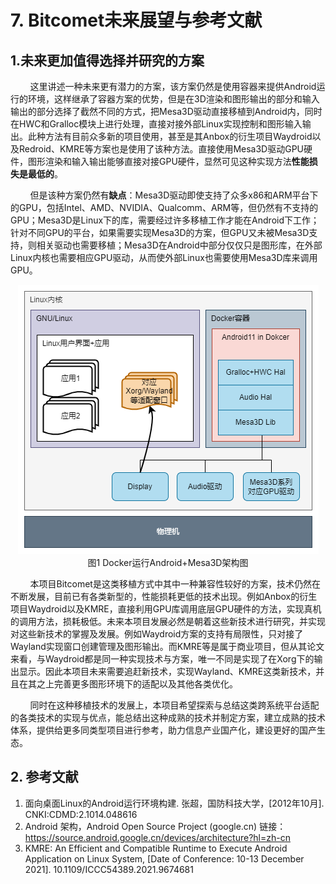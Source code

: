 # 7. Bitcomet未来展望与参考文献

## 1.未来更加值得选择并研究的方案

&nbsp;&nbsp;&nbsp;&nbsp;&nbsp;&nbsp;&nbsp;&nbsp;这里讲述一种未来更有潜力的方案，该方案仍然是使用容器来提供Android运行的环境，这样继承了容器方案的优势，但是在3D渲染和图形输出的部分和输入输出的部分选择了截然不同的方式，把Mesa3D驱动直接移植到Android内，同时在HWC和Gralloc模块上进行处理，直接对接外部Linux实现控制和图形输入输出。此种方法有目前众多新的项目使用，甚至是其Anbox的衍生项目Waydroid以及Redroid、KMRE等方案也是使用了该种方法。直接使用Mesa3D驱动GPU硬件，图形渲染和输入输出能够直接对接GPU硬件，显然可见这种实现方法**性能损失是最低的**。

&nbsp;&nbsp;&nbsp;&nbsp;&nbsp;&nbsp;&nbsp;&nbsp;但是该种方案仍然有**缺点**：Mesa3D驱动即使支持了众多x86和ARM平台下的GPU，包括Intel、AMD、NVIDIA、Qualcomm、ARM等，但仍然有不支持的GPU；Mesa3D是Linux下的库，需要经过许多移植工作才能在Android下工作；针对不同GPU的平台，如果需要实现Mesa3D的方案，但GPU又未被Mesa3D支持，则相关驱动也需要移植；Mesa3D在Android中部分仅仅只是图形库，在外部Linux内核也需要相应GPU驱动，从而使外部Linux也需要使用Mesa3D库来调用GPU。

<center><img src=images/design/Docker_run_Android_with_Mesa3d.png alt="Docker运行Android+Mesa3D架构图"></center>

<center>图1 Docker运行Android+Mesa3D架构图</center>

&nbsp;&nbsp;&nbsp;&nbsp;&nbsp;&nbsp;&nbsp;&nbsp;本项目Bitcomet是这类移植方式中其中一种兼容性较好的方案，技术仍然在不断发展，目前已有各类新型的，性能损耗更低的技术出现。例如Anbox的衍生项目Waydroid以及KMRE，直接利用GPU库调用底层GPU硬件的方法，实现真机的调用方法，损耗极低。未来本项目发展必然是朝着这些新技术进行研究，并实现对这些新技术的掌握及发展。例如Waydroid方案的支持有局限性，只对接了Wayland实现窗口创建管理及图形输出。而KMRE等是属于商业项目，但从其论文来看，与Waydroid都是同一种实现技术与方案，唯一不同是实现了在Xorg下的输出显示。因此本项目未来需要追赶新技术，实现Wayland、KMRE这类新技术，并且在其之上完善更多图形环境下的适配以及其他各类优化。

&nbsp;&nbsp;&nbsp;&nbsp;&nbsp;&nbsp;&nbsp;&nbsp;同时在这种移植技术的发展上，本项目希望探索与总结这类跨系统平台适配的各类技术的实现与优点，能总结出这种成熟的技术并制定方案，建立成熟的技术体系，提供给更多同类型项目进行参考，助力信息产业国产化，建设更好的国产生态。

## 2. 参考文献

1. 面向桌面Linux的Android运行环境构建. 张超，国防科技大学，[2012年10月]. CNKI:CDMD:2.1014.048616
2. Android 架构，Android Open Source Project (google.cn) 链接：https://source.android.google.cn/devices/architecture?hl=zh-cn
3. KMRE: An Efficient and Compatible Runtime to Execute Android Application on Linux System, [Date of Conference: 10-13 December 2021]. 10.1109/ICCC54389.2021.9674681
